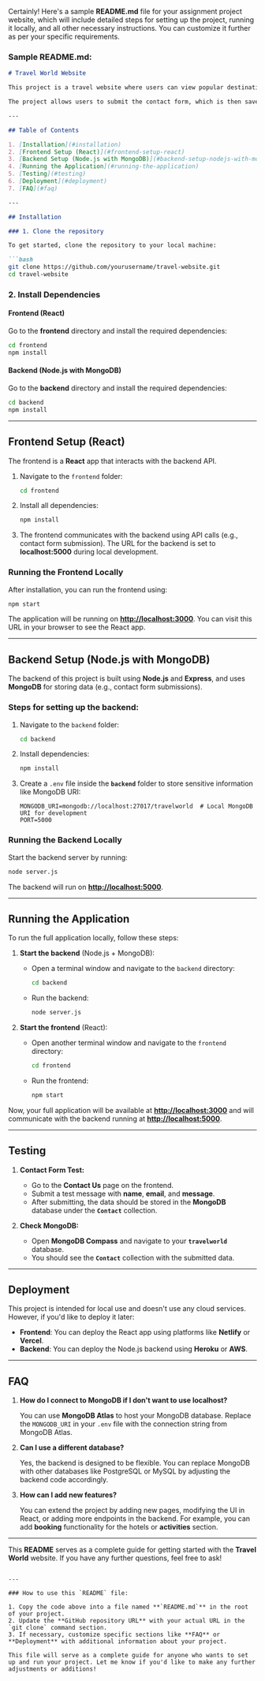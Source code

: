 Certainly! Here's a sample **README.md** file for your assignment project website, which will include detailed steps for setting up the project, running it locally, and all other necessary instructions. You can customize it further as per your specific requirements.

### Sample README.md:

````markdown
# Travel World Website

This project is a travel website where users can view popular destinations, book hotels, and get in touch with the support team through a contact form. The website is built using **React** for the frontend and **Node.js with MongoDB** for the backend. 

The project allows users to submit the contact form, which is then saved in a MongoDB database.

---

## Table of Contents

1. [Installation](#installation)
2. [Frontend Setup (React)](#frontend-setup-react)
3. [Backend Setup (Node.js with MongoDB)](#backend-setup-nodejs-with-mongodb)
4. [Running the Application](#running-the-application)
5. [Testing](#testing)
6. [Deployment](#deployment)
7. [FAQ](#faq)

---

## Installation

### 1. Clone the repository

To get started, clone the repository to your local machine:

```bash
git clone https://github.com/yourusername/travel-website.git
cd travel-website
````

### 2. Install Dependencies

#### Frontend (React)

Go to the **frontend** directory and install the required dependencies:

```bash
cd frontend
npm install
```

#### Backend (Node.js with MongoDB)

Go to the **backend** directory and install the required dependencies:

```bash
cd backend
npm install
```

---

## Frontend Setup (React)

The frontend is a **React** app that interacts with the backend API.

1. Navigate to the `frontend` folder:

   ```bash
   cd frontend
   ```

2. Install all dependencies:

   ```bash
   npm install
   ```

3. The frontend communicates with the backend using API calls (e.g., contact form submission). The URL for the backend is set to **localhost:5000** during local development.

### Running the Frontend Locally

After installation, you can run the frontend using:

```bash
npm start
```

The application will be running on **[http://localhost:3000](http://localhost:3000)**. You can visit this URL in your browser to see the React app.

---

## Backend Setup (Node.js with MongoDB)

The backend of this project is built using **Node.js** and **Express**, and uses **MongoDB** for storing data (e.g., contact form submissions).

### Steps for setting up the backend:

1. Navigate to the `backend` folder:

   ```bash
   cd backend
   ```

2. Install dependencies:

   ```bash
   npm install
   ```

3. Create a `.env` file inside the **`backend`** folder to store sensitive information like MongoDB URI:

   ```plaintext
   MONGODB_URI=mongodb://localhost:27017/travelworld  # Local MongoDB URI for development
   PORT=5000
   ```

### Running the Backend Locally

Start the backend server by running:

```bash
node server.js
```

The backend will run on **[http://localhost:5000](http://localhost:5000)**.

---

## Running the Application

To run the full application locally, follow these steps:

1. **Start the backend** (Node.js + MongoDB):

   * Open a terminal window and navigate to the `backend` directory:

     ```bash
     cd backend
     ```
   * Run the backend:

     ```bash
     node server.js
     ```

2. **Start the frontend** (React):

   * Open another terminal window and navigate to the `frontend` directory:

     ```bash
     cd frontend
     ```
   * Run the frontend:

     ```bash
     npm start
     ```

Now, your full application will be available at **[http://localhost:3000](http://localhost:3000)** and will communicate with the backend running at **[http://localhost:5000](http://localhost:5000)**.

---

## Testing

1. **Contact Form Test:**

   * Go to the **Contact Us** page on the frontend.
   * Submit a test message with **name**, **email**, and **message**.
   * After submitting, the data should be stored in the **MongoDB** database under the **`Contact`** collection.

2. **Check MongoDB:**

   * Open **MongoDB Compass** and navigate to your **`travelworld`** database.
   * You should see the **`Contact`** collection with the submitted data.

---

## Deployment

This project is intended for local use and doesn't use any cloud services. However, if you'd like to deploy it later:

* **Frontend**: You can deploy the React app using platforms like **Netlify** or **Vercel**.
* **Backend**: You can deploy the Node.js backend using **Heroku** or **AWS**.

---

## FAQ

1. **How do I connect to MongoDB if I don't want to use localhost?**

   You can use **MongoDB Atlas** to host your MongoDB database. Replace the `MONGODB_URI` in your `.env` file with the connection string from MongoDB Atlas.

2. **Can I use a different database?**

   Yes, the backend is designed to be flexible. You can replace MongoDB with other databases like PostgreSQL or MySQL by adjusting the backend code accordingly.

3. **How can I add new features?**

   You can extend the project by adding new pages, modifying the UI in React, or adding more endpoints in the backend. For example, you can add **booking** functionality for the hotels or **activities** section.

---

This **README** serves as a complete guide for getting started with the **Travel World** website. If you have any further questions, feel free to ask!

```

---

### How to use this `README` file:

1. Copy the code above into a file named **`README.md`** in the root of your project.
2. Update the **GitHub repository URL** with your actual URL in the `git clone` command section.
3. If necessary, customize specific sections like **FAQ** or **Deployment** with additional information about your project.

This file will serve as a complete guide for anyone who wants to set up and run your project. Let me know if you'd like to make any further adjustments or additions!
```
